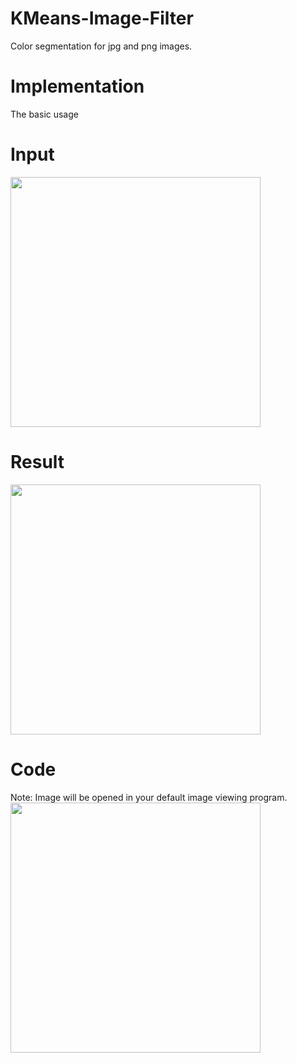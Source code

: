 # KMeans-Image-Filter
Color segmentation for jpg and png images.

# Implementation
The basic usage

# Input
<img src="https://user-images.githubusercontent.com/57909721/80402033-93515980-88bd-11ea-8a66-1bc224a6c2c3.jpg" width="400" />

# Result
<img src="https://user-images.githubusercontent.com/57909721/80402265-f642f080-88bd-11ea-8e22-5dd1816653e6.jpg" width="400" />


# Code
Note: Image will be opened in your default image viewing program.  
<img src="https://user-images.githubusercontent.com/57909721/80402706-97ca4200-88be-11ea-8239-529d6235b152.png" width="400" />


